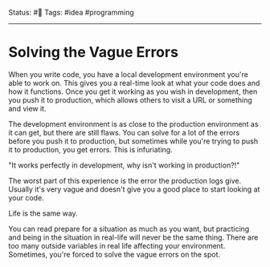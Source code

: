 Status: #🌱
Tags: #idea #programming  
***
# Solving the Vague Errors

When you write code, you have a local development environment you're able to work on. This gives you a real-time look at what your code does and how it functions. Once you get it working as you wish in development, then you push it to production, which allows others to visit a URL or something and view it.

The development environment is as close to the production environment as it can get, but there are still flaws. You can solve for a lot of the errors before you push it to production, but sometimes while you're trying to push it to production, you get errors. This is infuriating.

"It works perfectly in development, why isn't working in production?!"

The worst part of this experience is the error the production logs give. Usually it's very vague and doesn't give you a good place to start looking at your code.

Life is the same way.

You can read prepare for a situation as much as you want, but practicing and being in the situation in real-life will never be the same thing. There are too many outside variables in real life affecting your environment. Sometimes, you're forced to solve the vague errors on the spot.